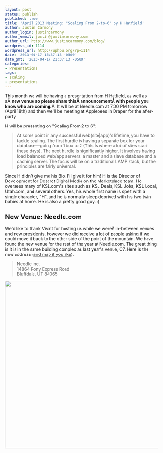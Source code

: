 ```yaml
---
layout: post
status: publish
published: true
title: 'April 2013 Meeting: "Scaling From 2-to-6" by H Hatfield'
author: Justin Carmony
author_login: justincarmony
author_email: justin@justincarmony.com
author_url: http://www.justincarmony.com/blog/
wordpress_id: 1114
wordpress_url: http://uphpu.org/?p=1114
date: '2013-04-17 15:37:13 -0500'
date_gmt: '2013-04-17 21:37:13 -0500'
categories:
- Presentations
tags:
- scaling
- presentations
---
```

<p>This month we will be having a presentation from H Hatfield, as well as aÂ <strong>new venue so please share thisÂ announcementÂ with people you know who are coming.</strong>Â  It will be at Needle.com at 7:00 PM tomorrow (April 18th) and then we'll be meeting at Applebees in Draper for the after-party.</p>
<p>H will be presenting on "Scaling From 2 to 6":</p>
<blockquote><p>At some point in any successful web(site|app)'s lifetime, you have to tackle scaling. The first hurdle is having a separate box for your database&mdash;going from 1 box to 2 (This is where a lot of sites start these days). The next hurdle is significantly higher. It involves having load balanced web/app servers, a master and a slave database and a caching server. The focus will be on a traditional LAMP stack, but the principles are fairly universal.</p></blockquote>
<p>Since H didn't give me his Bio, I'll give it for him! H is the Director of Development for Deseret Digital Media on the Marketplace team. He oversees many of KSL.com's sites such as KSL Deals, KSL Jobs, KSL Local, Utah.com, and several others. Yes, his whole first name is spelt with a single character, "H", and he is normally sleep deprived with his two twin babies at home. He is also a pretty good guy. :)</p>
<h2>New Venue: Needle.com</h2>
<p>We'd like to thank Vivint for hosting us while we wereÂ in-between venues and new presidents, however we did receive a lot of people asking if we could move it back to the other side of the point of the mountain. We have found the new venue for the rest of the year at Needle.com. The great thing is it is in the same building complex as last year's venue, C7. Here is the new address (<a href="http://www.needle.com/contact.html">and map if you like</a>):</p>
<blockquote><p>Needle Inc.<br />
14864 Pony Express Road<br />
Bluffdale, UT 84065</p></blockquote>
<p><img class="alignnone" alt="" src="http://df7xs8p1yjitw.cloudfront.net/partners/needle/site/contact-directions.jpg" width="600" height="550" /></p>

